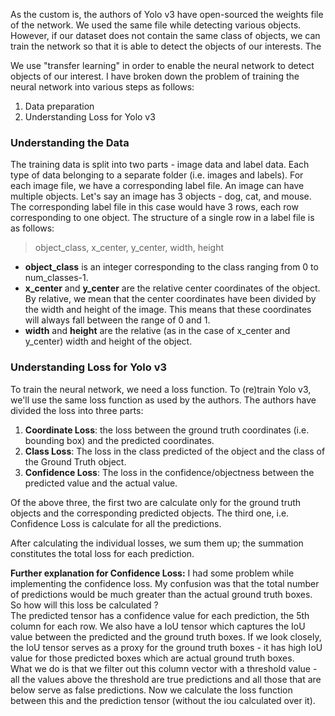 As the custom is, the authors of Yolo v3 have open-sourced the weights file of the network. We used the same file while detecting various objects. However, if our dataset does not contain the same class of objects, we can train the network so that it is able to detect the objects of our interests. The 


We use "transfer learning" in order to enable the neural network to detect objects of our interest. I have broken down the problem of training the neural network into various steps as follows:

1. Data preparation
2. Understanding Loss for Yolo v3

### Understanding the Data
The training data is split into two parts - image data and label data. Each type of data belonging to a separate folder (i.e. images and labels). For each image file, we have a corresponding label file.
An image can have multiple objects. Let's say an image has 3 objects - dog, cat, and mouse. The corresponding label file in this case would have 3 rows, each row corresponding to one object. The structure of a single row in a label file is as follows:

> object_class, x_center, y_center, width, height

- **object_class** is an integer corresponding to the class ranging from 0 to num_classes-1.
- **x_center** and  **y_center** are the relative center coordinates of the object. By relative, we mean that the center coordinates have been divided by the width and height of the image. This means that these coordinates will always fall between the range of 0 and 1.
- **width** and **height** are the relative (as in the case of x_center and y_center) width and height of the object. 


### Understanding Loss for Yolo v3
To train the neural network, we need a loss function. To (re)train Yolo v3, we'll use the same loss function as used by the authors. The authors have divided the loss into three parts:

1. **Coordinate Loss**: the loss between the ground truth coordinates (i.e. bounding box) and the predicted coordinates.
2. **Class Loss**: The loss in the class predicted of the object and the class of the Ground Truth object.
3. **Confidence Loss**: The loss in the confidence/objectness between the predicted value and the actual value.

Of the above three, the first two are calculate only for the ground truth objects and the corresponding predicted objects. The third one, i.e. Confidence Loss is calculate for all the predictions.

After calculating the individual losses, we sum them up; the summation constitutes the total loss for each prediction.

**Further explanation for Confidence Loss:** I had some problem while implementing the confidence loss. My confusion was that the total number of predictions would be much greater than the actual ground truth boxes. So how will this loss be calculated ? <br>
The predicted tensor has a confidence value for each prediction, the 5th column for each row. We also have a IoU tensor which captures the IoU value between the predicted and the ground truth boxes. If we look closely, the IoU tensor serves as a proxy for the ground truth boxes - it has high IoU value for those predicted boxes which are actual ground truth boxes. <br> 
What we do is that we filter out this column vector with a threshold value - all the values above the threshold are true predictions and all those that are below serve as false predictions. Now we calculate the loss function between this and the prediction tensor (without the iou calculated over it). 
